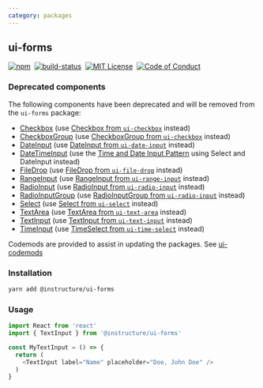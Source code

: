 ```yaml
---
category: packages
---
```


## ui-forms

[![npm][npm]][npm-url]&nbsp;
[![build-status][build-status]][build-status-url]&nbsp;
[![MIT License][license-badge]][LICENSE]&nbsp;
[![Code of Conduct][coc-badge]][coc]

### Deprecated components
The following components have been deprecated and will be removed from the `ui-forms` package:
- [Checkbox](#DeprecatedCheckbox) \(use [Checkbox from `ui-checkbox`](#Checkbox) instead)
- [CheckboxGroup](#DeprecatedCheckboxGroup) \(use [CheckboxGroup from `ui-checkbox`](#CheckboxGroup) instead)
- [DateInput](#DeprecatedDateInput) \(use [DateInput from `ui-date-input`](#DateInput) instead)
- [DateTimeInput](#DateTimeInput) \(use the [Time and Date Input Pattern](#TimeDate) using Select and DateInput instead)
- [FileDrop](#DeprecatedFileDrop) \(use [FileDrop from `ui-file-drop`](#FileDrop) instead)
- [RangeInput](#DeprecatedRangeInput) \(use [RangeInput from `ui-range-input`](#RangeInput) instead)
- [RadioInput](#DeprecatedRadioInput) \(use [RadioInput from `ui-radio-input`](#RadioInput) instead)
- [RadioInputGroup](#DeprecatedRadioInputGroup) \(use [RadioInputGroup from `ui-radio-input`](#RadioInputGroup) instead)
- [Select](#DeprecatedSelect) \(use [Select from `ui-select`](#Select) instead)
- [TextArea](#DeprecatedTextArea) \(use [TextArea from `ui-text-area`](#TextArea) instead)
- [TextInput](#DeprecatedTextInput) \(use [TextInput from `ui-text-input`](#TextInput) instead)
- [TimeInput](#DeprecatedTimeInput) \(use [TimeSelect from `ui-time-select`](#TimeSelect) instead)

Codemods are provided to assist in updating the packages. See [ui-codemods](#ui-codemods)

### Installation

```sh
yarn add @instructure/ui-forms
```

### Usage

```js
import React from 'react'
import { TextInput } from '@instructure/ui-forms'

const MyTextInput = () => {
  return (
    <TextInput label="Name" placeholder="Doe, John Doe" />
  )
}
```

[npm]: https://img.shields.io/npm/v/@instructure/ui-forms.svg
[npm-url]: https://npmjs.com/package/@instructure/ui-forms

[build-status]: https://travis-ci.org/instructure/instructure-ui.svg?branch=master
[build-status-url]: https://travis-ci.org/instructure/instructure-ui "Travis CI"

[license-badge]: https://img.shields.io/npm/l/instructure-ui.svg?style=flat-square
[license]: https://github.com/instructure/instructure-ui/blob/master/LICENSE

[coc-badge]: https://img.shields.io/badge/code%20of-conduct-ff69b4.svg?style=flat-square
[coc]: https://github.com/instructure/instructure-ui/blob/master/CODE_OF_CONDUCT.md
